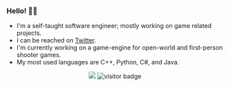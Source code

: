 ### Hello! 👋🏻

- I'm a self-taught software engineer; mostly working on game related projects.
- I can be reached on [Twitter](https://twitter.com/ifarbod).
- I'm currently working on a game-engine for open-world and first-person shooter games.
- My most used languages are C++, Python, C#, and Java.

<p align="center">
  <img src="https://github-readme-stats.vercel.app/api?username=ifarbod&show_icons=true&count_private=true&include_all_commits=true&theme=synthwave" />
  
  <img src="https://visitor-badge.laobi.icu/badge?page_id=ifarbod.ifarbod" alt="visitor badge"/>
</p>

